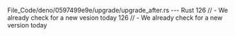 File_Code/deno/0597499e9e/upgrade/upgrade_after.rs --- Rust
126     // - We already check for a new vesion today                                                                                                         126     // - We already check for a new version today

